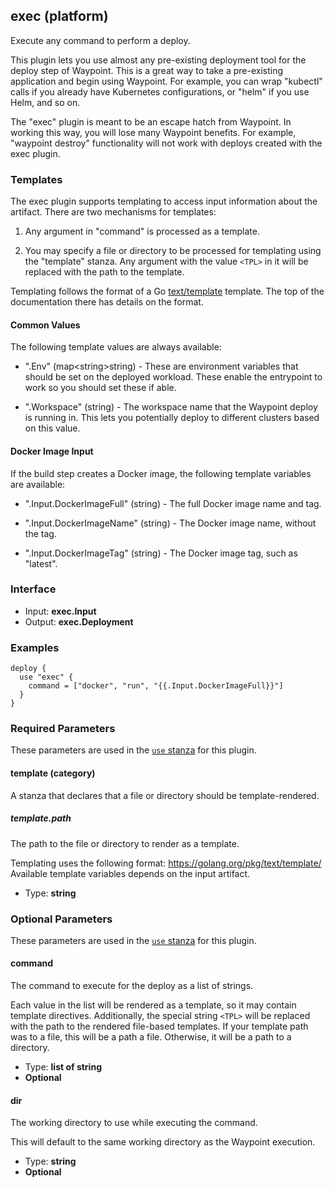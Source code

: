 ## exec (platform)

Execute any command to perform a deploy.

This plugin lets you use almost any pre-existing deployment tool for the
deploy step of Waypoint. This is a great way to take a pre-existing application
and begin using Waypoint. For example, you can wrap "kubectl" calls if you
already have Kubernetes configurations, or "helm" if you use Helm, and so on.

The "exec" plugin is meant to be an escape hatch from Waypoint. In working
this way, you will lose many Waypoint benefits. For example, "waypoint destroy"
functionality will not work with deploys created with the exec plugin.

### Templates

The exec plugin supports templating to access input information about the
artifact. There are two mechanisms for templates:

1. Any argument in "command" is processed as a template.

2. You may specify a file or directory to be processed for templating
   using the "template" stanza. Any argument with the value `<TPL>` in it
   will be replaced with the path to the template.

Templating follows the format of a Go [text/template](https://golang.org/pkg/text/template/)
template. The top of the documentation there has details on the format.

#### Common Values

The following template values are always available:

- ".Env" (map<string\>string) - These are environment variables that should
  be set on the deployed workload. These enable the entrypoint to work so
  you should set these if able.

- ".Workspace" (string) - The workspace name that the Waypoint deploy is
  running in. This lets you potentially deploy to different clusters based
  on this value.

#### Docker Image Input

If the build step creates a Docker image, the following template variables
are available:

- ".Input.DockerImageFull" (string) - The full Docker image name and tag.

- ".Input.DockerImageName" (string) - The Docker image name, without the tag.

- ".Input.DockerImageTag" (string) - The Docker image tag, such as "latest".

### Interface

- Input: **exec.Input**
- Output: **exec.Deployment**

### Examples

```hcl
deploy {
  use "exec" {
    command = ["docker", "run", "{{.Input.DockerImageFull}}"]
  }
}
```

### Required Parameters

These parameters are used in the [`use` stanza](/docs/waypoint-hcl/use) for this plugin.

#### template (category)

A stanza that declares that a file or directory should be template-rendered.

##### template.path

The path to the file or directory to render as a template.

Templating uses the following format: https://golang.org/pkg/text/template/ Available template variables depends on the input artifact.

- Type: **string**

### Optional Parameters

These parameters are used in the [`use` stanza](/docs/waypoint-hcl/use) for this plugin.

#### command

The command to execute for the deploy as a list of strings.

Each value in the list will be rendered as a template, so it may contain template directives. Additionally, the special string `<TPL>` will be replaced with the path to the rendered file-based templates. If your template path was to a file, this will be a path a file. Otherwise, it will be a path to a directory.

- Type: **list of string**
- **Optional**

#### dir

The working directory to use while executing the command.

This will default to the same working directory as the Waypoint execution.

- Type: **string**
- **Optional**

